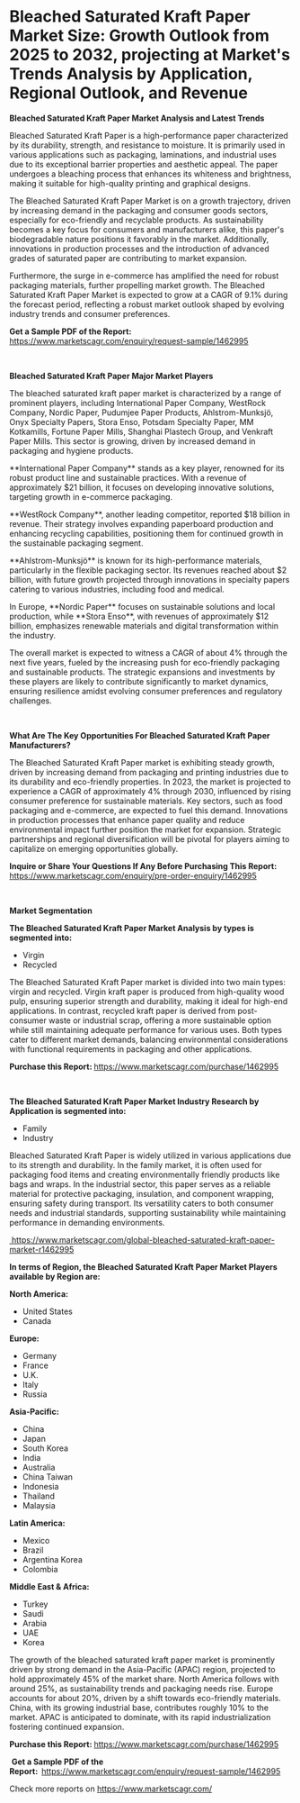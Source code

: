 <p><h1>Bleached Saturated Kraft Paper Market Size: Growth Outlook from 2025 to 2032, projecting at Market's Trends Analysis by Application, Regional Outlook, and Revenue</h1></p><p><strong>Bleached Saturated Kraft Paper Market Analysis and Latest Trends</strong></p>
<p><p>Bleached Saturated Kraft Paper is a high-performance paper characterized by its durability, strength, and resistance to moisture. It is primarily used in various applications such as packaging, laminations, and industrial uses due to its exceptional barrier properties and aesthetic appeal. The paper undergoes a bleaching process that enhances its whiteness and brightness, making it suitable for high-quality printing and graphical designs.</p><p>The Bleached Saturated Kraft Paper Market is on a growth trajectory, driven by increasing demand in the packaging and consumer goods sectors, especially for eco-friendly and recyclable products. As sustainability becomes a key focus for consumers and manufacturers alike, this paper's biodegradable nature positions it favorably in the market. Additionally, innovations in production processes and the introduction of advanced grades of saturated paper are contributing to market expansion.</p><p>Furthermore, the surge in e-commerce has amplified the need for robust packaging materials, further propelling market growth. The Bleached Saturated Kraft Paper Market is expected to grow at a CAGR of 9.1% during the forecast period, reflecting a robust market outlook shaped by evolving industry trends and consumer preferences.</p></p>
<p><strong>Get a Sample PDF of the Report:&nbsp;</strong> <a href="https://www.marketscagr.com/enquiry/request-sample/1462995?utm_campaign=2208&utm_medium=2&utm_source=Github&utm_content=ia&utm_term=03022025&utm_id=bleached-saturated-kraft-paper">https://www.marketscagr.com/enquiry/request-sample/1462995</a></p>
<p>&nbsp;</p>
<p><strong>Bleached Saturated Kraft Paper Major Market Players</strong></p>
<p><p>The bleached saturated kraft paper market is characterized by a range of prominent players, including International Paper Company, WestRock Company, Nordic Paper, Pudumjee Paper Products, Ahlstrom-Munksjö, Onyx Specialty Papers, Stora Enso, Potsdam Specialty Paper, MM Kotkamills, Fortune Paper Mills, Shanghai Plastech Group, and Venkraft Paper Mills. This sector is growing, driven by increased demand in packaging and hygiene products.</p><p>**International Paper Company** stands as a key player, renowned for its robust product line and sustainable practices. With a revenue of approximately $21 billion, it focuses on developing innovative solutions, targeting growth in e-commerce packaging.</p><p>**WestRock Company**, another leading competitor, reported $18 billion in revenue. Their strategy involves expanding paperboard production and enhancing recycling capabilities, positioning them for continued growth in the sustainable packaging segment.</p><p>**Ahlstrom-Munksjö** is known for its high-performance materials, particularly in the flexible packaging sector. Its revenues reached about $2 billion, with future growth projected through innovations in specialty papers catering to various industries, including food and medical.</p><p>In Europe, **Nordic Paper** focuses on sustainable solutions and local production, while **Stora Enso**, with revenues of approximately $12 billion, emphasizes renewable materials and digital transformation within the industry.</p><p>The overall market is expected to witness a CAGR of about 4% through the next five years, fueled by the increasing push for eco-friendly packaging and sustainable products. The strategic expansions and investments by these players are likely to contribute significantly to market dynamics, ensuring resilience amidst evolving consumer preferences and regulatory challenges.</p></p>
<p>&nbsp;</p>
<p><strong>What Are The Key Opportunities For Bleached Saturated Kraft Paper Manufacturers?</strong></p>
<p><p>The Bleached Saturated Kraft Paper market is exhibiting steady growth, driven by increasing demand from packaging and printing industries due to its durability and eco-friendly properties. In 2023, the market is projected to experience a CAGR of approximately 4% through 2030, influenced by rising consumer preference for sustainable materials. Key sectors, such as food packaging and e-commerce, are expected to fuel this demand. Innovations in production processes that enhance paper quality and reduce environmental impact further position the market for expansion. Strategic partnerships and regional diversification will be pivotal for players aiming to capitalize on emerging opportunities globally.</p></p>
<p><strong>Inquire or Share Your Questions If Any Before Purchasing This Report:</strong> <a href="https://www.marketscagr.com/enquiry/pre-order-enquiry/1462995?utm_campaign=2208&utm_medium=2&utm_source=Github&utm_content=ia&utm_term=03022025&utm_id=bleached-saturated-kraft-paper">https://www.marketscagr.com/enquiry/pre-order-enquiry/1462995</a></p>
<p>&nbsp;</p>
<p><strong>Market Segmentation</strong></p>
<p><strong>The Bleached Saturated Kraft Paper Market Analysis by types is segmented into:</strong></p>
<p><ul><li>Virgin</li><li>Recycled</li></ul></p>
<p><p>The Bleached Saturated Kraft Paper market is divided into two main types: virgin and recycled. Virgin kraft paper is produced from high-quality wood pulp, ensuring superior strength and durability, making it ideal for high-end applications. In contrast, recycled kraft paper is derived from post-consumer waste or industrial scrap, offering a more sustainable option while still maintaining adequate performance for various uses. Both types cater to different market demands, balancing environmental considerations with functional requirements in packaging and other applications.</p></p>
<p><strong>Purchase this Report:&nbsp;</strong><a href="https://www.marketscagr.com/purchase/1462995?utm_campaign=2208&utm_medium=2&utm_source=Github&utm_content=ia&utm_term=03022025&utm_id=bleached-saturated-kraft-paper">https://www.marketscagr.com/purchase/1462995</a></p>
<p>&nbsp;</p>
<p><strong>The Bleached Saturated Kraft Paper Market Industry Research by Application is segmented into:</strong></p>
<p><ul><li>Family</li><li>Industry</li></ul></p>
<p><p>Bleached Saturated Kraft Paper is widely utilized in various applications due to its strength and durability. In the family market, it is often used for packaging food items and creating environmentally friendly products like bags and wraps. In the industrial sector, this paper serves as a reliable material for protective packaging, insulation, and component wrapping, ensuring safety during transport. Its versatility caters to both consumer needs and industrial standards, supporting sustainability while maintaining performance in demanding environments.</p></p>
<p><a href="https://www.marketscagr.com/global-bleached-saturated-kraft-paper-market-r1462995?utm_campaign=2208&utm_medium=2&utm_source=Github&utm_content=ia&utm_term=03022025&utm_id=bleached-saturated-kraft-paper">&nbsp;https://www.marketscagr.com/global-bleached-saturated-kraft-paper-market-r1462995</a></p>
<p><strong>In terms of Region, the Bleached Saturated Kraft Paper Market Players available by Region are:</strong></p>
<p>
    <p> <strong> North America: </strong>
        <ul>
            <li>United States</li>
            <li>Canada</li>
        </ul>
        </p> 
    <p> <strong> Europe: </strong>
        <ul>
            <li>Germany</li>
            <li>France</li>
            <li>U.K.</li>
            <li>Italy</li>
            <li>Russia</li>
        </ul>
        </p> 
    <p> <strong> Asia-Pacific: </strong>
        <ul>
            <li>China</li>
            <li>Japan</li>
            <li>South Korea</li>
            <li>India</li>
            <li>Australia</li>
            <li>China Taiwan</li>
            <li>Indonesia</li>
            <li>Thailand</li>
            <li>Malaysia</li>
        </ul>
        </p> 
    <p> <strong> Latin America: </strong>
        <ul>
            <li>Mexico</li>
            <li>Brazil</li>
            <li>Argentina Korea</li>
            <li>Colombia</li>
        </ul>
        </p> 
    <p> <strong> Middle East & Africa: </strong>
        <ul>
            <li>Turkey</li>
            <li>Saudi</li>
            <li>Arabia</li>
            <li>UAE</li>
            <li>Korea</li>
        </ul>
    </p>
    </p>
<p><p>The growth of the bleached saturated kraft paper market is prominently driven by strong demand in the Asia-Pacific (APAC) region, projected to hold approximately 45% of the market share. North America follows with around 25%, as sustainability trends and packaging needs rise. Europe accounts for about 20%, driven by a shift towards eco-friendly materials. China, with its growing industrial base, contributes roughly 10% to the market. APAC is anticipated to dominate, with its rapid industrialization fostering continued expansion.</p></p>
<p><strong>Purchase this Report: </strong><a href="https://www.marketscagr.com/purchase/1462995?utm_campaign=2208&utm_medium=2&utm_source=Github&utm_content=ia&utm_term=03022025&utm_id=bleached-saturated-kraft-paper">https://www.marketscagr.com/purchase/1462995</a></p>
<p>&nbsp;<strong>Get a Sample PDF of the Report:&nbsp;&nbsp;</strong><a href="https://www.marketscagr.com/enquiry/request-sample/1462995?utm_campaign=2208&utm_medium=2&utm_source=Github&utm_content=ia&utm_term=03022025&utm_id=bleached-saturated-kraft-paper">https://www.marketscagr.com/enquiry/request-sample/1462995</a></p>
<p><strong></strong></p>
<p>Check more reports on <a href="https://www.marketscagr.com/?utm_campaign=2208&utm_medium=2&utm_source=Github&utm_content=ia&utm_term=03022025&utm_id=bleached-saturated-kraft-paper">https://www.marketscagr.com/</a></p>